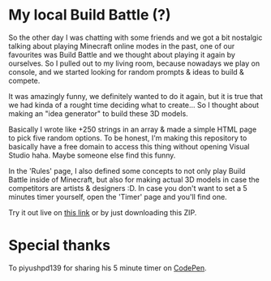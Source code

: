 # My local Build Battle (?)

So the other day I was chatting with some friends and we got a bit nostalgic talking about playing Minecraft online modes in the past, one of our favourites was Build Battle and we thought about playing it again by ourselves. So I pulled out to my living room, because nowadays we play on console, and we started looking for random prompts & ideas to build & compete.

It was amazingly funny, we definitely wanted to do it again, but it is true that we had kinda of a rought time deciding what to create... So I thought about making an "idea generator" to build these 3D models.

Basically I wrote like +250 strings in an array & made a simple HTML page to pick five random options. To be honest, I'm making this repository to basically have a free domain to access this thing without opening Visual Studio haha. Maybe someone else find this funny.

In the 'Rules' page, I also defined some concepts to not only play Build Battle inside of Minecraft, but also for making actual 3D models in case the competitors are artists & designers :D. In case you don't want to set a 5 minutes timer yourself, open the 'Timer' page and you'll find one.

Try it out live on [this link](https://mupgarlic.github.io/local-build-battle/) or by just downloading this ZIP.

# Special thanks

To piyushpd139 for sharing his 5 minute timer on [CodePen](https://codepen.io/piyushpd139/pen/MWeKrgx).

